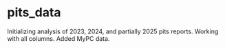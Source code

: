 # pits_data
Initializing analysis of 2023, 2024, and partially 2025 pits reports. 
Working with all columns. 
Added MyPC data. 
